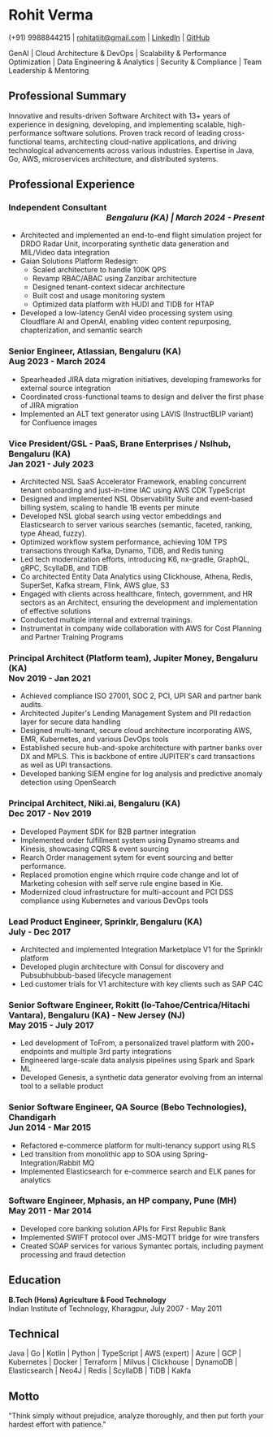 # Rohit Verma
(+91) 9988844215 | rohitatiit@gmail.com | [LinkedIn](https://www.linkedin.com/in/rohit-verma-24084718) | [GitHub](https://github.com/rverma-dev)

GenAI | Cloud Architecture & DevOps | Scalability & Performance Optimization | Data Engineering & Analytics | Security & Compliance | Team Leadership & Mentoring

## Professional Summary
Innovative and results-driven Software Architect with 13+ years of experience in designing, developing, and implementing scalable, high-performance software solutions. Proven track record of leading cross-functional teams, architecting cloud-native applications, and driving technological advancements across various industries. Expertise in Java, Go, AWS, microservices architecture, and distributed systems.

## Professional Experience

### Independent Consultant <div style="text-align: right"><em>Bengaluru (KA) | March 2024 - Present</em></div>
- Architected and implemented an end-to-end flight simulation project for DRDO Radar Unit, incorporating synthetic data generation and MIL/Video data integration
- Gaian Solutions Platform Redesign:
    - Scaled architecture to handle 100K QPS
    - Revamp RBAC/ABAC using Zanzibar architecture
    - Designed tenant-context sidecar architecture
    - Built cost and usage monitoring system
    - Optimized data platform with HUDI and TIDB for HTAP
- Developed a low-latency GenAI video processing system using Cloudflare AI and OpenAI, enabling video content repurposing, chapterization, and semantic search

### Senior Engineer, Atlassian, Bengaluru (KA) <br /> Aug 2023 - March 2024
- Spearheaded JIRA data migration initiatives, developing frameworks for external source integration
- Coordinated cross-functional teams to design and deliver the first phase of JIRA migration
- Implemented an ALT text generator using LAVIS (InstructBLIP variant) for Confluence images

### Vice President/GSL - PaaS, Brane Enterprises / Nslhub, Bengaluru (KA) <br /> Jan 2021 - July 2023
- Architected NSL SaaS Accelerator Framework, enabling concurrent tenant onboarding and just-in-time IAC using AWS CDK TypeScript
- Designed and implemented NSL Observability Suite and event-based billing system, scaling to handle 1B events per minute 
- Developed NSL global search using vector embeddings and Elasticsearch to server various searches (semantic, faceted, ranking, type Ahead, fuzzy).
- Optimized workflow system performance, achieving 10M TPS transactions through Kafka, Dynamo, TiDB, and Redis tuning
- Led tech modernization efforts, introducing K6, nx-gradle, GraphQL, gRPC, ScyllaDB, and TiDB
- Co architected Entity Data Analytics using Clickhouse, Athena, Redis, SuperSet, Kafka stream, Flink, AWS glue, S3
- Engaged with clients across healthcare, fintech, government, and HR sectors as an Architect, ensuring the development and implementation of effective solutions
- Conducted multiple internal and extrernal trainings.
- Instrumentat in company wide collaboration with AWS for Cost Planning and Partner Training Programs


### Principal Architect (Platform team), Jupiter Money, Bengaluru (KA)  <br /> Nov 2019 - Jan 2021
- Achieved compliance ISO 27001, SOC 2, PCI, UPI SAR and partner bank audits.
- Architected Jupiter's Lending Management System and PII redaction layer for secure data handling
- Designed multi-tenant, secure cloud architecture incorporating AWS, EMR, Kubernetes, and various DevOps tools
- Established secure hub-and-spoke architecture with partner banks over DX and MPLS. This is backbone of entire JUPITER's card transactions as well as UPI transactions.
- Developed banking SIEM engine for log analysis and predictive anomaly detection using OpenSearch

### Principal Architect, Niki.ai, Bengaluru (KA)  <br /> Dec 2017 - Nov 2019
- Developed Payment SDK for B2B partner integration 
- Implemented order fulfillment system using Dynamo streams and Kinesis, showcasing CQRS & event sourcing
- Rearch Order management sytem for event sourcing and better performance.
- Replaced promotion engine which rrquire code change and lot of Marketing cohesion with self serve rule engine based in Kie.
- Modernized cloud infrastructure for multi-account and PCI DSS compliance using Kubernetes and various DevOps tools

### Lead Product Engineer, Sprinklr, Bengaluru (KA)  <br /> July - Dec 2017
- Architected and implemented Integration Marketplace V1 for the Sprinklr platform
- Developed plugin architecture with Consul for discovery and Pubsubhubbub-based lifecycle management
- Led customer trials for V1 architecture with key clients such as SAP C4C

### Senior Software Engineer, Rokitt (Io-Tahoe/Centrica/Hitachi Vantara), Bengaluru (KA) - New Jersey (NJ)  <br /> May 2015 - July 2017
- Led development of ToFrom, a personalized travel platform with 200+ endpoints and multiple 3rd party integrations
- Engineered large-scale data analysis pipelines using Spark and Spark ML
- Developed Genesis, a synthetic data generator evolving from an internal tool to a sellable product

### Senior Software Engineer, QA Source (Bebo Technologies), Chandigarh  <br /> Jun 2014 - Mar 2015
- Refactored e-commerce platform for multi-tenancy support using RLS
- Led transition from monolithic app to SOA using Spring-Integration/Rabbit MQ
- Implemented Elasticsearch for e-commerce search and ELK panes for analytics

### Software Engineer, Mphasis, an HP company, Pune (MH)  <br /> May 2011 - Mar 2014
- Developed core banking solution APIs for First Republic Bank
- Implemented SWIFT protocol over JMS-MQTT bridge for wire transfers
- Created SOAP services for various Symantec portals, including payment processing and fraud detection

## Education
**B.Tech (Hons) Agriculture & Food Technology**  
Indian Institute of Technology, Kharagpur, July 2007 - May 2011

## Technical 
Java | Go | Kotlin | Python | TypeScript | AWS (expert) | Azure | GCP | Kubernetes | Docker | Terraform | Milvus | Clickhouse | DynamoDB | Elasticsearch | Neo4J | Redis | ScyllaDB | TiDB | Kakfa

## Motto
"Think simply without prejudice, analyze thoroughly, and then put forth your hardest effort with patience."
